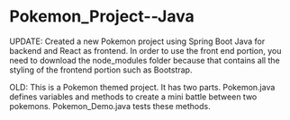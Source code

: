 # Pokemon_Project--Java
UPDATE: Created a new Pokemon project using Spring Boot Java for backend and React as frontend.
In order to use the front end portion, you need to download the node_modules folder because that contains all the styling of the frontend portion such as Bootstrap.


OLD: This is a Pokemon themed project. It has two parts. Pokemon.java defines variables and methods 
to create a mini battle between two pokemons. Pokemon_Demo.java tests these methods.
